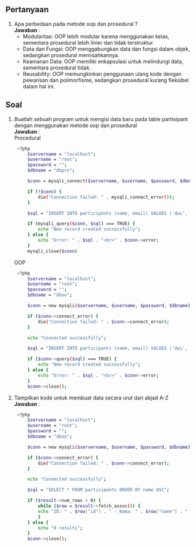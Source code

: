 ## Pertanyaan
1. Apa perbedaan pada metode oop dan prosedural ? <br/>
   **Jawaban** :
   - Modularitas: OOP lebih modular karena menggunakan kelas, sementara prosedural lebih linier dan tidak terstruktur.
   - Data dan Fungsi: OOP menggabungkan data dan fungsi dalam objek, sedangkan prosedural memisahkannya.
   - Keamanan Data: OOP memiliki enkapsulasi untuk melindungi data, sementara prosedural tidak.
   - Reusability: OOP memungkinkan penggunaan ulang kode dengan pewarisan dan polimorfisme, sedangkan prosedural kurang fleksibel dalam hal ini.

## Soal
1. Buatlah sebuah program untuk mengisi data baru pada table partisipant dengan menggunakan metode oop dan prosedural <br/>
   **Jawaban** : <br/>
   Procedural
   ```bash
    <?php
        $servername = "localhost";
        $username = "root";
        $password = "";
        $dbname = "dbpro";

        $conn = mysqli_connect($servername, $username, $password, $dbname);

        if (!$conn) {
            die("Connection failed: " . mysqli_connect_error());
        }

        $sql = "INSERT INTO participants (name, email) VALUES ('dwi', 'dwi@gmail.com'),";

        if (mysqli_query($conn, $sql) === TRUE) {
            echo "New record created successfully";
        } else {
            echo "Error: " . $sql . "<br>" . $conn->error;
        }
        mysqli_close($conn)
   ``` 
   OOP
   ```bash
    <?php
        $servername = "localhost";
        $username = "root";
        $password = "";
        $dbname = "dboo";

        $conn = new mysqli($servername, $username, $password, $dbname);

        if ($conn->connect_error) {
            die("Connection failed: " . $conn->connect_error);
        }

        echo "Connected successfully";

        $sql = "INSERT INTO participants (name, email) VALUES ('dwi', 'dwi@gmail.com')";

        if ($conn->query($sql) === TRUE) {
            echo "New record created successfully";
        } else {
            echo "Error: " . $sql . "<br>" . $conn->error;
        }
        $conn->close();
   ``` 
2. Tampilkan kode untuk membuat data secara urut dari abjad A-Z <br/>
   **Jawaban** :
   ```bash
    <?php
        $servername = "localhost";
        $username = "root";
        $password = "";
        $dbname = "dboo";

        $conn = new mysqli($servername, $username, $password, $dbname);

        if ($conn->connect_error) {
            die("Connection failed: " . $conn->connect_error);
        }

        echo "Connected successfully";

        $sql = "SELECT * FROM participants ORDER BY name ASC";

        if ($result->num_rows > 0) {
            while ($row = $result->fetch_assoc()) {
            echo "ID: " . $row["id"] . " - Nama: " . $row["name"] . " - Email: " . $row["email"] . "<br>";
            }
        } else {
            echo "0 results";
        }
        $conn->close();
   ```